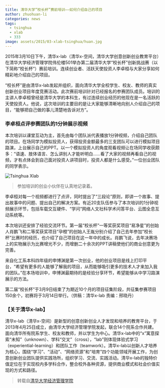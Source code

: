 ```yaml
---
title: 清华大学“校长杯”赛前培训——如何介绍自己的项目
author: zhuohuan-li
categories: news
tags:
  - tsinghua
  - xlab
  - 333
image: assets/2015/03-xlab-tsinghua/huan.jpg
---
```


2015年3月10日下午，清华x-lab（清华x-空间，清华大学创意创新创业教育平台）在清华大学经济管理学院伟伦楼501举办第二届清华大学“校长杯”创新挑战赛（以下简称“校长杯”）赛前培训。连续创业者、活跃天使投资人李卓桓与大家分享如何精彩地介绍自己的项目。

“校长杯”是由清华x-lab发起并组织，面向清华大学全校学生、校友、教师的真实创新创业项目年度竞赛活动。此次赛前培训针对已经报名的参赛团队成员。培训的主讲人李卓桓曾经是清华大学的本科生，有过连续创业经历的他现在是一名活跃的天使投资人。他说，这次培训的主要目的是让大家能够清晰地向别人介绍自己的项目，“能够把自己做的事儿清楚地告诉对方”。

### 李卓桓点评参赛团队的1分钟展示视频

本次培训以课堂互动为主，首先由每个团队派代表播放1分钟视频，介绍自己团队的项目。在场同学为模拟投资人，获得投资金额最多的三支团队可以进行模拟项目路演，上台展示自己的PPT。以一个模拟投资人的角度观看视频让在场同学收获颇多：“语速、肢体语言、怎么讲别人才能听明白……看了大家的视频再看自己的视频，才有点体会到自己面对投资人讲项目时，投资人都是什么感受。”一位创业团队的同学表示。

![Tsinghua Xlab](/assets/2015/03-xlab-tsinghua/xlab.jpg)

> 参加培训的创业小伙伴在认真地记录着。

李卓桓对每一个视频都进行了点评，同时提出了“三段论”原则，即讲一个故事、提出故事中的问题、提出自己的解决方案。有近20支队伍参与了本次培训的1分钟视频展示环节，包括车载交互硬件、“学问”网络人文社科学术问答平台、云图全息互动系统等。

本次培训还安排了经验交流环节。第一届“校长杯”一等奖获奖项目“易净星”的创始人肖鹏飞和二等奖获奖项目“孕橙”的创始人王胤分别介绍了自己去年参加“校长杯”比赛时的经历，也介绍了自己项目在这一年中的成长。肖鹏飞说，去年决赛场上的实物展示为比赛增光不少，而增删二十余次的PPT讲稿使他们的商业创意更为完善。

来自化工系本科四年级的申博渊是第一次创业，他的创业项目是线上打印平台，“希望有更多的人能够了解我的项目，从而能够吸引更多的技术人才来加入我的团队。”在本场培训中，申博渊最期待的是经验分享环节，希望能够从中学习路演展示的方法。

第二届“校长杯”于3月9日结束了为期近10个月的项目征集阶段，共征集参赛项目150余个，初赛将于3月14日举行。（供稿：清华x-lab 责编：邢晓丹）

### 【关于清华x-lab】

清华x-lab（清华x-空间）是新型的创意创新创业人才发现和培养的教育平台，于2013年4月25日成立，由清华大学经济管理学院发起，联合14个院系合作共建。面向清华所有院系学生、校友和教师，并以学生为中心。清华x-lab中的“x”寓意探索“未知”（unknown）、学科“交叉”（cross），“lab”则体现体验式学习（experiential-learning）和团队工作（teamwork）。清华x-lab以创新人才培养为核心，围绕“学习”、“活动”、“网络资源”和“培育”四个功能领域开展工作，为创意创新创业团队提供实践场所，组织学习、交流、实践活动。清华x-lab的独特价值定位在于实现校内多学科合作，整合校外各种资源，提供商业模式和社会价值实现的方式和路径。

> 转载自[清华大学经济管理学院](http://www.sem.tsinghua.edu.cn/semXXZLcn/TZ_68730.html)

